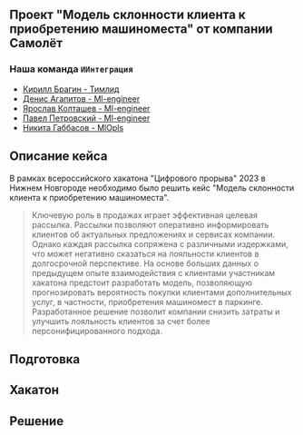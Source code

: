 ## Проект "Модель склонности клиента к приобретению машиноместа" от компании Самолёт
<!-- <a href="">Команда ИИнтеграция</a> -->

### Наша команда `ИИнтеграция`
<ul>
    <li><a href = "https://www.uisi.ru">Кирилл Брагин - Тимлид</a></li>
    <li><a href = "https://t.me/denisadminch">Денис Агапитов - Ml-engineer</a></li>
    <li><a href = "https://t.me/YarKo9_9">Ярослав Колташев - Ml-engineer</a></li>
    <li><a href = "https://t.me/p_petrovskiy_02">Павел Петровский - Ml-engineer</a></li>
    <li><a href = "https://t.me/gabbhack">Никита Габбасов - MlOpls</a></li>
</ul>


## Описание кейса
В рамках всероссийского хакатона "Цифрового прорыва" 2023 в Нижнем Новгороде необходимо было решить кейс "Модель склонности клиента к приобретению машиноместа".

> Ключевую роль в продажах играет эффективная целевая рассылка. Рассылки позволяют оперативно информировать клиентов об актуальных предложениях и сервисах компании. Однако каждая рассылка сопряжена с различными издержками, что может негативно сказаться на лояльности клиентов в долгосрочной перспективе. На основе больших данных о предыдущем опыте взаимодействия с клиентами участникам хакатона предстоит разработать модель, позволяющую прогнозировать вероятность покупки клиентами дополнительных услуг, в частности, приобретения машиномест в паркинге. Разработанное решение позволит компании снизить затраты и улучшить лояльность клиентов за счет более персонифицированного подхода.

## Подготовка



## Хакатон



## Решение
